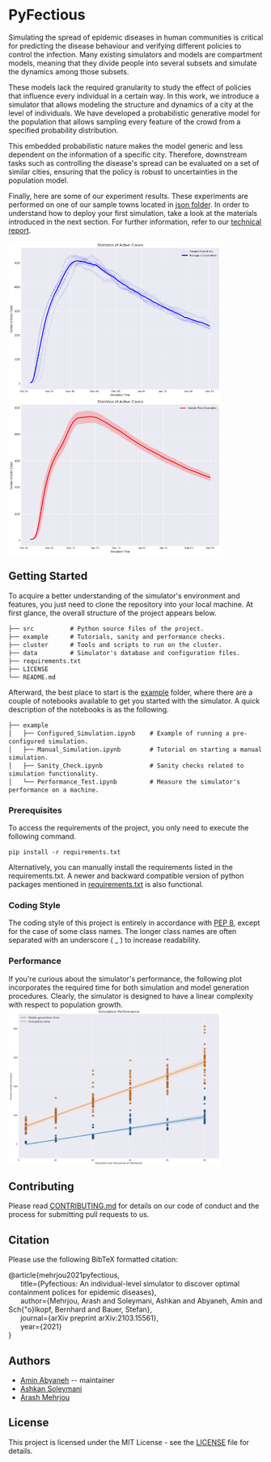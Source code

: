 # PyFectious

Simulating the spread of epidemic diseases in human communities is critical for predicting the disease behaviour and verifying different policies to control the infection. Many existing simulators and models are compartment models, meaning that they divide people into several subsets and simulate the dynamics among those subsets. 

These models lack the required granularity to study the effect of policies that influence every individual in a certain way. In this work, we introduce a simulator that allows modeling the structure and dynamics of a city at the level of individuals. We have developed a probabilistic generative model for the population that allows sampling every feature of the crowd from a specified probability distribution. 

This embedded probabilistic nature makes the model generic and less dependent on the information of a specific city. Therefore, downstream tasks such as controlling the disease's spread can be evaluated on a set of similar cities, ensuring that the policy is robust to uncertainties in the population model.

Finally, here are some of our experiment results. These experiments are performed on one of our sample towns located in [json folder](data/json). In order to understand how to deploy your first simulation, take a look at the materials introduced in the next section. For further information, refer to our [technical report](https://arxiv.org/abs/2103.15561). 

<p float="left">
<img src="data/figure/Normal_Executions_Plus_Average.png" align="center" alt="Normal_Executions_Plus_Average" width="420" height="310" /> <img src="data/figure/Normal_Executions_Plus_Error_Band.png" align="center" alt="Normal_Executions_Plus_Error_Band" width="420" height="310" />
</p>

## Getting Started

To acquire a better understanding of the simulator's environment and features, you just need to clone the repository into your local machine. At first glance, the overall structure of the project appears below.
    
    ├── src          # Python source files of the project. 
    ├── example      # Tutorials, sanity and performance checks.
    ├── cluster      # Tools and scripts to run on the cluster.
    ├── data         # Simulator's database and configuration files.
    ├── requirements.txt 
    ├── LICENSE
    └── README.md

Afterward, the best place to start is the [example](example) folder, where there are a couple of notebooks available to get you started with the simulator. A quick description of the notebooks is as the following.

    ├── example 
    │   ├── Configured_Simulation.ipynb    # Example of running a pre-configured simulation.
    │   ├── Manual_Simulation.ipynb        # Tutorial on starting a manual simulation.
    │   ├── Sanity_Check.ipynb             # Sanity checks related to simulation functionality.
    │   └── Performance_Test.ipynb         # Measure the simulator's performance on a machine.


### Prerequisites

To access the requirements of the project, you only need to execute the following command. 
```commandline
pip install -r requirements.txt
```

Alternatively, you can manually install the requirements listed in the requirements.txt. A newer and backward compatible version of python packages mentioned in [requirements.txt](requirements.txt) is also functional. 

### Coding Style

The coding style of this project is entirely in accordance with [PEP 8](https://www.python.org/dev/peps/pep-0008/), except for the case of some class names. The longer class names are often separated with an underscore ( _ ) to increase readability.

### Performance 
If you're curious about the simulator's performance, the following plot incorporates the required time for both simulation and model generation procedures. Clearly, the simulator is designed to have a linear complexity with respect to population growth.
<img src="data/figure/Simulator_Performance.png" align="center" alt="Simulator_Performance" width="420" height="310" />

## Contributing

Please read [CONTRIBUTING.md](CONTRIBUTING.md) for details on our code of conduct and the process for submitting pull requests to us.

## Citation

Please use the following BibTeX formatted citation:

@article{mehrjou2021pyfectious,\
  &nbsp;&nbsp;&nbsp;&nbsp;&nbsp;&nbsp;title={Pyfectious: An individual-level simulator to discover optimal containment polices for epidemic diseases},\
  &nbsp;&nbsp;&nbsp;&nbsp;&nbsp;&nbsp;author={Mehrjou, Arash and Soleymani, Ashkan and Abyaneh, Amin and Sch{\"o}lkopf, Bernhard and Bauer, Stefan},\
  &nbsp;&nbsp;&nbsp;&nbsp;&nbsp;&nbsp;journal={arXiv preprint arXiv:2103.15561},\
  &nbsp;&nbsp;&nbsp;&nbsp;&nbsp;&nbsp;year={2021}\
}

## Authors

* [Amin Abyaneh](https://github.com/aminabyaneh) -- maintainer
* [Ashkan Soleymani](https://github.com/Ashkan-Soleymani98) 
* [Arash Mehrjou](https://github.com/amehrjou) 

## License

This project is licensed under the MIT License - see the [LICENSE](LICENSE) file for details.

